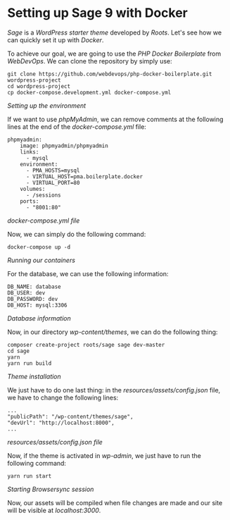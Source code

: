 # Setting up Sage 9 with Docker #

_Sage_ is a _WordPress starter theme_ developed by _Roots_. Let's see how we can quickly set it up with _Docker_.

To achieve our goal, we are going to use the _PHP Docker Boilerplate_ from _WebDevOps_. We can clone the repository by simply use:

	git clone https://github.com/webdevops/php-docker-boilerplate.git wordpress-project
	cd wordpress-project
	cp docker-compose.development.yml docker-compose.yml

_Setting up the environment_

If we want to use _phpMyAdmin_, we can remove comments at the following lines at the end of the _docker-compose.yml_ file:

	phpmyadmin:
		image: phpmyadmin/phpmyadmin
		links:
		  - mysql
		environment:
		  - PMA_HOSTS=mysql
		  - VIRTUAL_HOST=pma.boilerplate.docker
		  - VIRTUAL_PORT=80
		volumes:
		  - /sessions
		ports:
		  - "8001:80"
		 
_docker-compose.yml file_

Now, we can simply do the following command:

	docker-compose up -d

_Running our containers_

For the database, we can use the following information:

	DB_NAME: database
	DB_USER: dev
	DB_PASSWORD: dev
	DB_HOST: mysql:3306

_Database information_

Now, in our directory _wp-content/themes_, we can do the following thing:

	composer create-project roots/sage sage dev-master
	cd sage
	yarn
	yarn run build

_Theme installation_

We just have to do one last thing: in the _resources/assets/config.json_ file, we have to change the following lines:

	...
	"publicPath": "/wp-content/themes/sage",
	"devUrl": "http://localhost:8000",
	...

_resources/assets/config.json file_

Now, if the theme is activated in _wp-admin_, we just have to run the following command:

	yarn run start

_Starting Browsersync session_

Now, our assets will be compiled when file changes are made and our site will be visible at _localhost:3000_.
